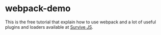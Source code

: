 # webpack-demo

This is the free tutorial that explain how to use webpack and a lot of useful plugins and loaders available at [Survive JS].

[Survive JS]: <http://survivejs.com/webpack/introduction/>

